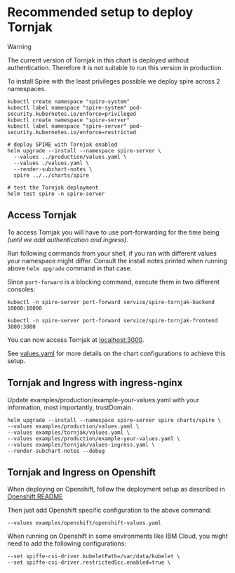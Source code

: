 # Recommended setup to deploy Tornjak

> [!Warning]
> The current version of Tornjak in this chart is deployed without authentication. Therefore it is not suitable to run this version in production.

To install Spire with the least privileges possible we deploy spire across 2 namespaces.

```shell
kubectl create namespace "spire-system"
kubectl label namespace "spire-system" pod-security.kubernetes.io/enforce=privileged
kubectl create namespace "spire-server"
kubectl label namespace "spire-server" pod-security.kubernetes.io/enforce=restricted

# deploy SPIRE with Tornjak enabled
helm upgrade --install --namespace spire-server \
  --values ../production/values.yaml \
  --values ./values.yaml \
  --render-subchart-notes \
  spire ../../charts/spire

# test the Tornjak deployment
helm test spire -n spire-server
```

## Access Tornjak

To access Tornjak you will have to use port-forwarding for the time being *(until we add authentication and ingress)*.

Run following commands from your shell, if you ran with different values your namespace might differ. Consult the install notes printed when running above `helm upgrade` command in that case.

Since `port-forward` is a blocking command, execute them in two different consoles:

```shell
kubectl -n spire-server port-forward service/spire-tornjak-backend 10000:10000
```

```shell
kubectl -n spire-server port-forward service/spire-tornjak-frontend 3000:3000
```

You can now access Tornjak at [localhost:3000](http://localhost:3000).

See [values.yaml](./values.yaml) for more details on the chart configurations to achieve this setup.

## Tornjak and Ingress with ingress-nginx

Update examples/production/example-your-values.yaml with your information, most importantly, trustDomain.

```shell
helm upgrade --install --namespace spire-server spire charts/spire \
--values examples/production/values.yaml \
--values examples/tornjak/values.yaml \
--values examples/production/example-your-values.yaml \
--values examples/tornjak/values-ingress.yaml \
--render-subchart-notes --debug
```

## Tornjak and Ingress on Openshift

When deploying on Openshift, follow the deployment setup as described in
[Openshift README](../openshift/README.md)

Then just add Openshift specific configuration to the above command:
```shell
--values examples/openshift/openshift-values.yaml
```

When running on Openshift in some environments like IBM Cloud,
you might need to add the following configurations:

```shell
--set spiffe-csi-driver.kubeletPath=/var/data/kubelet \
--set spiffe-csi-driver.restrictedScc.enabled=true \
```
